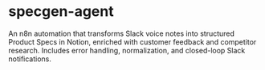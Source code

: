 # specgen-agent
An n8n automation that transforms Slack voice notes into structured Product Specs in Notion, enriched with customer feedback and competitor research.   Includes error handling, normalization, and closed-loop Slack notifications.  

